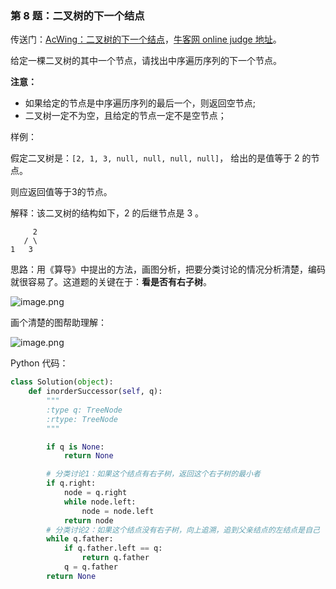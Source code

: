 





### 第 8 题：二叉树的下一个结点

传送门：[AcWing：二叉树的下一个结点](https://www.acwing.com/problem/content/31/)，[牛客网 online judge 地址](https://www.nowcoder.com/practice/9023a0c988684a53960365b889ceaf5e?tpId=13&tqId=11210&tPage=3&rp=3&ru=/ta/coding-interviews&qru=/ta/coding-interviews/question-ranking)。

给定一棵二叉树的其中一个节点，请找出中序遍历序列的下一个节点。

**注意：**

- 如果给定的节点是中序遍历序列的最后一个，则返回空节点;
- 二叉树一定不为空，且给定的节点一定不是空节点；

样例：

假定二叉树是：`[2, 1, 3, null, null, null, null]`， 给出的是值等于 2 的节点。

则应返回值等于3的节点。

解释：该二叉树的结构如下，2 的后继节点是 3 。

```
     2
   / \
1   3
```





思路：用《算导》中提出的方法，画图分析，把要分类讨论的情况分析清楚，编码就很容易了。这道题的关键在于：**看是否有右子树**。


![image.png](https://pic.leetcode-cn.com/1604113841-fXDhqd-image.png)

画个清楚的图帮助理解：

![image.png](https://pic.leetcode-cn.com/1604113861-fFKzzq-image.png)



Python 代码：

```python
class Solution(object):
    def inorderSuccessor(self, q):
        """
        :type q: TreeNode
        :rtype: TreeNode
        """

        if q is None:
            return None

        # 分类讨论1：如果这个结点有右子树，返回这个右子树的最小者
        if q.right:
            node = q.right
            while node.left:
                node = node.left
            return node
        # 分类讨论2：如果这个结点没有右子树，向上追溯，追到父亲结点的左结点是自己
        while q.father:
            if q.father.left == q:
                return q.father
            q = q.father
        return None
```